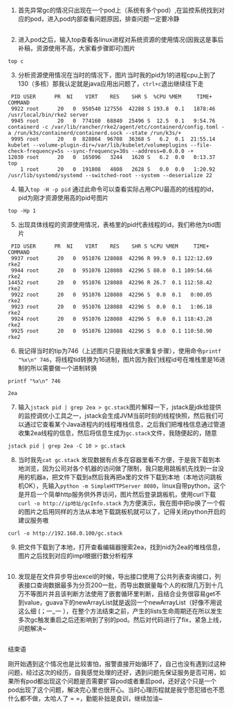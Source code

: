 1. 首先异常gc的情况只出现在一个pod上（系统有多个pod）,在监控系统找到对应的pod，进入pod内部查看问题原因，排查问题一定要冷静
```shell

```

2. 进入pod之后，输入top查看各linux进程对系统资源的使用情况(因我这是事后补稿，资源使用不高，大家看步骤即可)图片
```shell
top c
```

3. 分析资源使用情况在当时的情况下，图片当时我的pid为1的进程cpu上到了130（多核）那我认定就是java应用出问题了，`ctrl+c`退出继续往下走
```shell
 PID USER      PR  NI    VIRT    RES    SHR S  %CPU %MEM     TIME+ COMMAND                                                                                                                        
 9922 root      20   0  950540 127556  42288 S 193.8  0.1   1878:46 /usr/local/bin/rke2 server                                                                                                     
 9945 root      20   0  774160  68840  25496 S  12.5  0.1   9:54.76 containerd -c /var/lib/rancher/rke2/agent/etc/containerd/config.toml -a /run/k3s/containerd/containerd.sock --state /run/k3s/+ 
 9995 root      20   0  828864  96708  36368 S   6.2  0.1  21:55.14 kubelet --volume-plugin-dir=/var/lib/kubelet/volumeplugins --file-check-frequency=5s --sync-frequency=30s --address=0.0.0.0 -+ 
12030 root      20   0  165096   3244   1620 S   6.2  0.0   0:13.37 top                                                                                                                            
    1 root      20   0  191808   4808   2628 S   0.0  0.0   1:20.92 /usr/lib/systemd/systemd --switched-root --system --deserialize 22
```

4. 输入`top -H -p pid` 通过此命令可以查看实际占用CPU最高的的线程的id，pid为刚才资源使用高的pid号图片
```shell
top -Hp 1
```

5. 出现具体线程的资源使用情况，表格里的pid代表线程的id，我们称他为tid图片
```shell
 PID USER      PR  NI    VIRT    RES    SHR S %CPU %MEM     TIME+ COMMAND                                                                                                                         
 9937 root      20   0  951076 128088  42296 R 99.9  0.1 122:12.69 rke2                                                                                                                            
 9944 root      20   0  951076 128088  42296 S 80.0  0.1 109:54.66 rke2                                                                                                                            
14452 root      20   0  951076 128088  42296 R 26.7  0.1 112:58.42 rke2                                                                                                                            
 9922 root      20   0  951076 128088  42296 S  0.0  0.1   0:00.05 rke2                                                                                                                            
 9923 root      20   0  951076 128088  42296 S  0.0  0.1   1:06.18 rke2                                                                                                                            
 9924 root      20   0  951076 128088  42296 S  0.0  0.1 118:43.28 rke2                                                                                                                            
 9925 root      20   0  951076 128088  42296 S  0.0  0.1 110:58.90 rke2                                                                                                                            
```

6. 我记得当时的tip为746（上述图片只是我给大家重复步骤），使用命令`printf "%x\n" 746`，将线程tid转换为16进制，图片因为我们线程id号在堆栈里是16进制的所以需要做一个进制转换
```shell
printf "%x\n" 746

2ea
```

7. 输入`jstack pid | grep 2ea > gc.stack`图片解释一下，jstack是jdk给提供的监控调优小工具之一，jstack会生成JVM当前时刻的线程快照，然后我们可以通过它查看某个Java进程内的线程堆栈信息，之后我们把堆栈信息通过管道收集2ea线程的信息，然后将信息生成为`gc.stack`文件，我随便起的，随意
```shell
jstack pid | grep 2ea -C 10 > gc.stack
```

8. 当时我先`cat gc.stack` 发现数据有点多在容器里看不方便，于是我下载到本地浏览，因为公司对各个机器的访问做了限制，我只能用跳板机先找到一台没用的机器a，把文件下载到a然后我再把a里的文件下载到本地（本地访问跳板机OK），先输入`python -m SimpleHTTPServer 8080`，linux自带python，这个是开启一个简单http服务供外界访问，图片然后登录跳板机，使用curl下载`curl -o http://ip地址/gcInfo.stack` 为方便演示，我在图中把ip换了一个假的图片之后用同样的方法从本地下载跳板机就可以了，记得关闭python开启的建议服务嗷
```shell
curl -o http://192.168.0.100/gc.stack
```

9.  把文件下载到了本地，打开查看编辑器搜索2ea，找到nid为2ea的堆栈信息，图片之后找到对应的impl根据行数分析程序
```shell

```

10. 发现是在文件异步导出excel的时候，导出接口使用了公共列表查询接口，列表接口查询数据最多为分页200一批，而导出数据量每个人的权限几万到十几万不等图片并且该判断方法使用了嵌套循环里判断，且结合业务很容易get不到value，guava下的newArrayList就是返回一个newArrayList（好像不用说这么细 (；一_一 ），在整个方法结束之前，产生的lists生命周期还在所以发生多次gc触发重启之后还影响到了别的pod。然后对代码进行了fix，紧急上线，问题解决~
```shell

```

结束语





刚开始遇到这个情况也是比较害怕，报警直接开始循环了，自己也没有遇到过这种问题，经过这次的经历，自我感觉处理的还好，遇到问题先保证服务是否可用，如果所有pod都出现这个问题是否需要扩容pod或者重启pod，还好这个只是一个pod出现了这个问题，解决完心里也很开心。当时心理历程就是我宁愿犯错也不愿什么都不做，太哈人了 = =，勤能补拙是良训，继续加油~